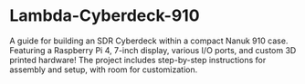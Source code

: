 # Lambda-Cyberdeck-910
A guide for building an SDR Cyberdeck within a compact Nanuk 910 case. Featuring a Raspberry Pi 4, 7-inch display, various I/O ports, and custom 3D printed hardware! The project includes step-by-step instructions for assembly and setup, with room for customization.
